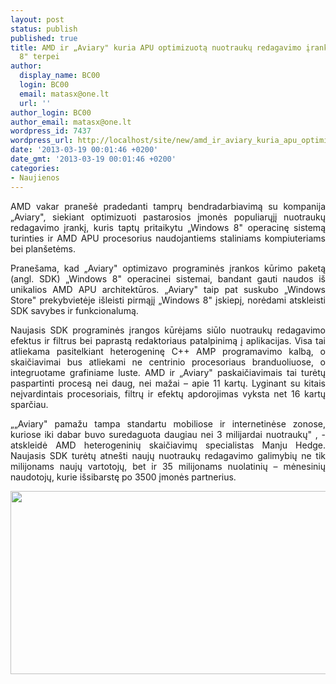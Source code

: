 ```yaml
---
layout: post
status: publish
published: true
title: AMD ir „Aviary" kuria APU optimizuotą nuotraukų redagavimo įrankį „Windows
  8" terpei
author:
  display_name: BC00
  login: BC00
  email: matasx@one.lt
  url: ''
author_login: BC00
author_email: matasx@one.lt
wordpress_id: 7437
wordpress_url: http://localhost/site/new/amd_ir_aviary_kuria_apu_optimizuota_nuotrauku_redagavimu_iranki_windows_8_terpei/
date: '2013-03-19 00:01:46 +0200'
date_gmt: '2013-03-19 00:01:46 +0200'
categories:
- Naujienos
---
```

<p style="text-align: justify;">
	AMD vakar prane&scaron;ė pradedanti tamprų bendradarbiavimą su kompanija &bdquo;Aviary&quot;, siekiant optimizuoti pastarosios įmonės populiarųjį nuotraukų redagavimo įrankį, kuris taptų pritaikytu &bdquo;Windows 8&quot; operacinę sistemą turinties ir AMD APU procesorius naudojantiems staliniams kompiuteriams bei plan&scaron;etėms.</p>
<p style="text-align: justify;">
	Prane&scaron;ama, kad &bdquo;Aviary&quot; optimizavo programinės įrankos kūrimo paketą (angl. SDK) &bdquo;Windows 8&quot; operacinei sistemai, bandant gauti naudos i&scaron; unikalios AMD APU architektūros. &bdquo;Aviary&quot; taip pat suskubo &bdquo;Windows Store&quot; prekybvietėje i&scaron;leisti pirmąjį &bdquo;Windows 8&quot; įskiepį, norėdami atskleisti SDK savybes ir funkcionalumą.</p>
<p style="text-align: justify;">
	Naujasis SDK programinės įrangos kūrėjams siūlo nuotraukų redagavimo efektus ir filtrus bei paprastą redaktoriaus patalpinimą į aplikacijas. Visa tai atliekama pasitelkiant heterogeninę C++ AMP programavimo kalbą, o skaičiavimai bus atliekami ne centrinio procesoriaus branduoliuose, o integruotame grafiniame luste. AMD ir &bdquo;Aviary&quot; paskaičiavimais tai turėtų paspartinti procesą nei daug, nei mažai &ndash; apie 11 kartų. Lyginant su kitais neįvardintais procesoriais, filtrų ir efektų apdorojimas vyksta net 16 kartų sparčiau.</p>
<p style="text-align: justify;">
	&bdquo;&bdquo;Aviary&quot; pamažu tampa standartu mobiliose ir internetinėse zonose, kuriose iki dabar buvo suredaguota daugiau nei 3 milijardai nuotraukų&quot; , - atskleidė AMD heterogeninių skaičiavimų specialistas Manju Hedge. Naujasis SDK turėtų atne&scaron;ti naujų nuotraukų redagavimo galimybių ne tik milijonams naujų vartotojų, bet ir 35 milijonams nuolatinių &ndash; mėnesinių naudotojų, kurie i&scaron;sibarstę po 3500 įmonės partnerius.</p>
<p style="text-align: justify;">
	<img alt="" src="http://technews.lt/userfiles/w8_landing.jpg" style="width: 520px; height: 293px;" /></p>
